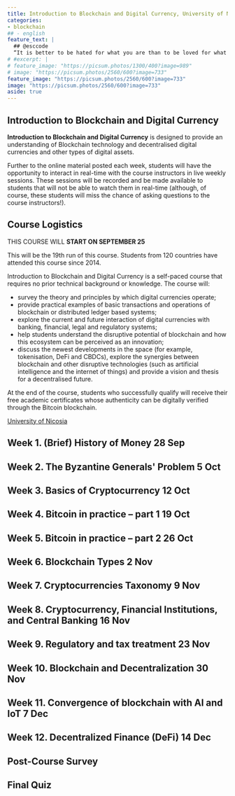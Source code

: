 ```yaml
---
title: Introduction to Blockchain and Digital Currency, University of Nicosia
categories:
- blockchain
## - english
feature_text: |
  ## @esccode
  “It is better to be hated for what you are than to be loved for what you are not.” ― Andre Gide, Autumn Leaves
# #excerpt: |
# feature_image: "https://picsum.photos/1300/400?image=989"
# image: "https://picsum.photos/2560/600?image=733"
feature_image: "https://picsum.photos/2560/600?image=733"
image: "https://picsum.photos/2560/600?image=733"
aside: true
---
```


## Introduction to Blockchain and Digital Currency

**Introduction to Blockchain and Digital Currency** is designed to provide an understanding of Blockchain technology and decentralised digital currencies and other types of digital assets.

Further to the online material posted each week, students will have the opportunity to interact in real-time with the course instructors in live weekly sessions. These sessions will be recorded and be made available to students that will not be able to watch them in real-time (although, of course, these students will miss the chance of asking questions to the course instructors!).

## Course Logistics

THIS COURSE WILL **START ON SEPTEMBER 25**

This will be the 19th run of this course. Students from 120 countries have attended this course since 2014.

Introduction to Blockchain and Digital Currency is a self-paced course that requires no prior technical background or knowledge. The course will:

- survey the theory and principles by which digital currencies operate;
- provide practical examples of basic transactions and operations of blockchain or distributed ledger based systems;
- explore the current and future interaction of digital currencies with banking, financial, legal and regulatory systems;
- help students understand the disruptive potential of blockchain and how this ecosystem can be perceived as an innovation;
- discuss the newest developments in the space (for example, tokenisation, DeFi and CBDCs), explore the synergies between blockchain and other disruptive technologies (such as artificial intelligence and the internet of things) and provide a vision and thesis for a decentralised future.

At the end of the course, students who successfully qualify will receive their free academic certificates whose authenticity can be digitally verified through the Bitcoin blockchain.



[University of Nicosia](https://courses.unic.ac.cy/)

## Week 1. (Brief) History of Money 28 Sep

## Week 2. The Byzantine Generals' Problem 5 Oct

## Week 3. Basics of Cryptocurrency 12 Oct

## Week 4. Bitcoin in practice – part 1 19 Oct

## Week 5. Bitcoin in practice – part 2 26 Oct

## Week 6. Blockchain Types 2 Nov

## Week 7. Cryptocurrencies Taxonomy 9 Nov

## Week 8. Cryptocurrency, Financial Institutions, and Central Banking 16 Nov

## Week 9. Regulatory and tax treatment 23 Nov

## Week 10. Blockchain and Decentralization 30 Nov

## Week 11. Convergence of blockchain with AI and IoT 7 Dec

## Week 12. Decentralized Finance (DeFi) 14 Dec

## Post-Course Survey

## Final Quiz